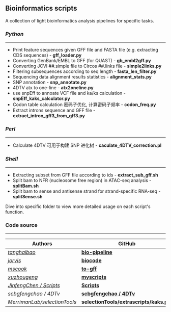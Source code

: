 ## Bioinformatics scripts

A collection of light bioinformatics analysis pipelines for specific tasks.

### *Python*
---
- Print feature sequences given GFF file and FASTA file (e.g. extracting CDS sequences) - **gff_loader.py**
- Converting GenBank/EMBL to GFF (for QUAST) - **gb_embl2gff.py**
- Converting JCVI ##.simple file to Circos ##.links file - **simple2links.py**
- Filtering subsequences according to seq length - **fasta_len_filter.py**
- Sequencing data alignment results statistics - **alignment_stats.py**
- SNP annotation - **snp_annotate.py**
- 4DTV atx to one-line - **atx2oneline.py**
- use snpEff to annoate VCF file and ka/ks calculation - **snpEff_kaks_calculator.py**
- Codon table calculation 密码子优化, 计算密码子频率 - **codon_freq.py**
- Extract introns sequence and GFF file - **extract_intron_gff3_from_gff3.py**

###  *Perl*
---
- Calculate 4DTV 可用于构建 SNP 进化树 - **caculate_4DTV_correction.pl**


### *Shell*
---
- Extracting subset from GFF file according to ids - **extract_sub_gff.sh**
- Split bam to NFR (nucleosome free region) in ATAC-seq analysis - **splitBam.sh**
- Split bam to sense and antisense strand for strand-specific RNA-seq - **splitSense.sh**

Dive into specific folder to view more detailed usage on each script's function.

### Code source
---
|Authors| GitHub| 
|---|---|
|*[tanghaibao](https://github.com/tanghaibao)*| **[bio-pipeline](https://github.com/tanghaibao/bio-pipeline)**|
|*[jorvis](https://github.com/jorvis)*| **[biocode](https://github.com/biogeeker/biocode)**|
|*[mscook](https://github.com/mscook)*| **[to-gff](https://github.com/mscook/to-gff)**|
|*[xuzhougeng](https://github.com/xuzhougeng)*| **[myscripts](https://github.com/xuzhougeng/myscripts)**|
|*[JinfengChen / Scripts](https://github.com/JinfengChen/Scripts)*| **[Scripts](https://github.com/JinfengChen/Scripts/tree/master/FFgenome/03.evolution/distance_kaks_4dtv/bin)**|
|*scbgfengchao / 4DTv*| **[scbgfengchao / 4DTv](https://github.com/scbgfengchao/4DTv/blob/master/axt2one-line.py)**|
|*MerrimanLab/selectionTools*|**selectionTools/extrascripts/kaks.py/**|
